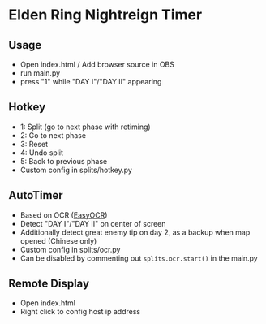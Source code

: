 # Elden Ring Nightreign Timer

## Usage

- Open index.html / Add browser source in OBS
- run main.py
- press "1" while "DAY I"/"DAY II" appearing

## Hotkey

- 1: Split (go to next phase with retiming)
- 2: Go to next phase
- 3: Reset
- 4: Undo split
- 5: Back to previous phase
- Custom config in splits/hotkey.py

## AutoTimer

- Based on OCR ([EasyOCR](https://github.com/JaidedAI/EasyOCR))
- Detect "DAY I"/"DAY II" on center of screen
- Additionally detect great enemy tip on day 2, as a backup when map opened (Chinese only)
- Custom config in splits/ocr.py
- Can be disabled by commenting out `splits.ocr.start()` in the main.py

## Remote Display

- Open index.html
- Right click to config host ip address
